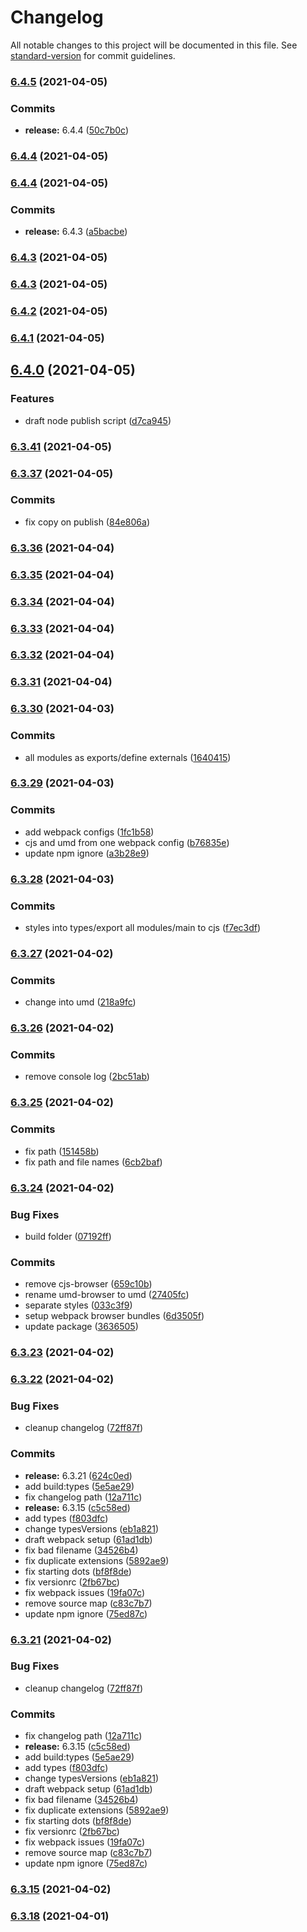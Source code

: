 # Changelog

All notable changes to this project will be documented in this file. See [standard-version](https://github.com/conventional-changelog/standard-version) for commit guidelines.

### [6.4.5](https://github.com/wheelroom/wheelroom/compare/@wheelroom/any@6.4.4...@wheelroom/any@6.4.5) (2021-04-05)


### Commits

* **release:** 6.4.4 ([50c7b0c](https://github.com/wheelroom/wheelroom/commit/50c7b0c2b4654949b5d67a9aa8d5ae7d1217a667))

### [6.4.4](https://github.com/wheelroom/wheelroom/compare/@wheelroom/any@6.4.4...@wheelroom/any@6.4.4) (2021-04-05)

### [6.4.4](https://github.com/wheelroom/wheelroom/compare/@wheelroom/any@6.4.3...@wheelroom/any@6.4.4) (2021-04-05)


### Commits

* **release:** 6.4.3 ([a5bacbe](https://github.com/wheelroom/wheelroom/commit/a5bacbed36a739011ff44163f656b1755f6e0cea))

### [6.4.3](https://github.com/wheelroom/wheelroom/compare/@wheelroom/any@6.4.3...@wheelroom/any@6.4.3) (2021-04-05)

### [6.4.3](https://github.com/wheelroom/wheelroom/compare/@wheelroom/any@6.4.2...@wheelroom/any@6.4.3) (2021-04-05)

### [6.4.2](https://github.com/wheelroom/wheelroom/compare/@wheelroom/any@6.4.1...@wheelroom/any@6.4.2) (2021-04-05)

### [6.4.1](https://github.com/wheelroom/wheelroom/compare/@wheelroom/any@6.4.0...@wheelroom/any@6.4.1) (2021-04-05)

## [6.4.0](https://github.com/wheelroom/wheelroom/compare/@wheelroom/any@6.3.41...@wheelroom/any@6.4.0) (2021-04-05)


### Features

* draft node publish script ([d7ca945](https://github.com/wheelroom/wheelroom/commit/d7ca9459dc3bae24b072b5425e61f8f0209b9ba5))

### [6.3.41](https://github.com/wheelroom/wheelroom/compare/@wheelroom/any@6.3.37...@wheelroom/any@6.3.41) (2021-04-05)

### [6.3.37](https://github.com/wheelroom/wheelroom/compare/@wheelroom/any@6.3.36...@wheelroom/any@6.3.37) (2021-04-05)


### Commits

* fix copy on publish ([84e806a](https://github.com/wheelroom/wheelroom/commit/84e806a66e80c44552832b2891164f169b8ab486))

### [6.3.36](https://github.com/wheelroom/wheelroom/compare/@wheelroom/any@6.3.35...@wheelroom/any@6.3.36) (2021-04-04)

### [6.3.35](https://github.com/wheelroom/wheelroom/compare/@wheelroom/any@6.3.34...@wheelroom/any@6.3.35) (2021-04-04)

### [6.3.34](https://github.com/wheelroom/wheelroom/compare/@wheelroom/any@6.3.33...@wheelroom/any@6.3.34) (2021-04-04)

### [6.3.33](https://github.com/wheelroom/wheelroom/compare/@wheelroom/any@6.3.32...@wheelroom/any@6.3.33) (2021-04-04)

### [6.3.32](https://github.com/wheelroom/wheelroom/compare/@wheelroom/any@6.3.31...@wheelroom/any@6.3.32) (2021-04-04)

### [6.3.31](https://github.com/wheelroom/wheelroom/compare/@wheelroom/any@6.3.30...@wheelroom/any@6.3.31) (2021-04-04)

### [6.3.30](https://github.com/wheelroom/wheelroom/compare/@wheelroom/any@6.3.29...@wheelroom/any@6.3.30) (2021-04-03)


### Commits

* all modules as exports/define externals ([1640415](https://github.com/wheelroom/wheelroom/commit/164041518320947e3375f111fc6ce64d9fcb80f3))

### [6.3.29](https://github.com/wheelroom/wheelroom/compare/@wheelroom/any@6.3.28...@wheelroom/any@6.3.29) (2021-04-03)


### Commits

* add webpack configs ([1fc1b58](https://github.com/wheelroom/wheelroom/commit/1fc1b58bfcd54fb31951a4f9603d6d6e081f2108))
* cjs and umd from one webpack config ([b76835e](https://github.com/wheelroom/wheelroom/commit/b76835eb80b536f6cfbd77e26707f3305964313d))
* update npm ignore ([a3b28e9](https://github.com/wheelroom/wheelroom/commit/a3b28e9030f70725e00729844f64224958e16f11))

### [6.3.28](https://github.com/wheelroom/wheelroom/compare/@wheelroom/any@6.3.27...@wheelroom/any@6.3.28) (2021-04-03)


### Commits

* styles into types/export all modules/main to cjs ([f7ec3df](https://github.com/wheelroom/wheelroom/commit/f7ec3df0d7b40dd1c3aaadd65744e06a7a7da139))

### [6.3.27](https://github.com/wheelroom/wheelroom/compare/@wheelroom/any@6.3.26...@wheelroom/any@6.3.27) (2021-04-02)


### Commits

* change into umd ([218a9fc](https://github.com/wheelroom/wheelroom/commit/218a9fc0d20d293ef9a1521fed34d1fa607c0be0))

### [6.3.26](https://github.com/wheelroom/wheelroom/compare/@wheelroom/any@6.3.25...@wheelroom/any@6.3.26) (2021-04-02)


### Commits

* remove console log ([2bc51ab](https://github.com/wheelroom/wheelroom/commit/2bc51ab7771bcbd72dce392bd02d2b39bd9cbe4d))

### [6.3.25](https://github.com/wheelroom/wheelroom/compare/@wheelroom/any@6.3.24...@wheelroom/any@6.3.25) (2021-04-02)


### Commits

* fix path ([151458b](https://github.com/wheelroom/wheelroom/commit/151458b09b953cad3845ad33bb67252bee648450))
* fix path and file names ([6cb2baf](https://github.com/wheelroom/wheelroom/commit/6cb2bafea7f9d43597d546e5c617f4c64fd0c408))

### [6.3.24](https://github.com/wheelroom/wheelroom/compare/@wheelroom/any@6.3.23...@wheelroom/any@6.3.24) (2021-04-02)


### Bug Fixes

* build folder ([07192ff](https://github.com/wheelroom/wheelroom/commit/07192ff64a6a78173cea6c162835958e5248068d))


### Commits

* remove cjs-browser ([659c10b](https://github.com/wheelroom/wheelroom/commit/659c10b888b13b8b56e52417beefab8a5297dc05))
* rename umd-browser to umd ([27405fc](https://github.com/wheelroom/wheelroom/commit/27405fc726181c41edbb0325f6aa0f2e327b3da4))
* separate styles ([033c3f9](https://github.com/wheelroom/wheelroom/commit/033c3f96ccf142f8837178bb17923c1812b95632))
* setup webpack browser bundles ([6d3505f](https://github.com/wheelroom/wheelroom/commit/6d3505f291c67f85bb3822b382070e0bb39abcd6))
* update package ([3636505](https://github.com/wheelroom/wheelroom/commit/3636505016028cb52ac2f260a0c5ddc02540db5f))

### [6.3.23](https://github.com/wheelroom/wheelroom/compare/@wheelroom/any@6.3.22...@wheelroom/any@6.3.23) (2021-04-02)

### [6.3.22](https://github.com/wheelroom/wheelroom/compare/@wheelroom/any@6.3.18...@wheelroom/any@6.3.22) (2021-04-02)


### Bug Fixes

* cleanup changelog ([72ff87f](https://github.com/wheelroom/wheelroom/commit/72ff87f62e6d115387d38863f145a09fda12cd54))


### Commits

* **release:** 6.3.21 ([624c0ed](https://github.com/wheelroom/wheelroom/commit/624c0ed3aa0f2c520bac9d6cd7e2fa195efa4aed))
* add build:types ([5e5ae29](https://github.com/wheelroom/wheelroom/commit/5e5ae29423f9d01671cd5d6b444704bb09abf354))
* fix changelog path ([12a711c](https://github.com/wheelroom/wheelroom/commit/12a711c8a05e752fd24847ddb2b86702449c9b46))
* **release:** 6.3.15 ([c5c58ed](https://github.com/wheelroom/wheelroom/commit/c5c58ed14f110113aa12261e9dbdbcf11278bd2c))
* add types ([f803dfc](https://github.com/wheelroom/wheelroom/commit/f803dfc8047286e45dc4ce2fc4b3481213f9b483))
* change typesVersions ([eb1a821](https://github.com/wheelroom/wheelroom/commit/eb1a8213bdf6e2a39cfcba40c02766d18cf8f6de))
* draft webpack setup ([61ad1db](https://github.com/wheelroom/wheelroom/commit/61ad1db1ea8a84974e19d68514d972e97a05867e))
* fix bad filename ([34526b4](https://github.com/wheelroom/wheelroom/commit/34526b47dbb3a5bffff2870a3309b309bdb86a49))
* fix duplicate extensions ([5892ae9](https://github.com/wheelroom/wheelroom/commit/5892ae9a6e1d6330868bc3ba22914a7acdcb2aab))
* fix starting dots ([bf8f8de](https://github.com/wheelroom/wheelroom/commit/bf8f8dee36b477ef727d828efacc0c1cd8af6ab4))
* fix versionrc ([2fb67bc](https://github.com/wheelroom/wheelroom/commit/2fb67bc72b0cf06f4f7cd58d248270a0a134b857))
* fix webpack issues ([19fa07c](https://github.com/wheelroom/wheelroom/commit/19fa07c3b594249e30d48fe98e1014a421a8a85d))
* remove source map ([c83c7b7](https://github.com/wheelroom/wheelroom/commit/c83c7b71cadd556dbef4bd185fb5731a9927e5b1))
* update npm ignore ([75ed87c](https://github.com/wheelroom/wheelroom/commit/75ed87c428c499d59ebf2dd844f4de8044cf4196))

### [6.3.21](https://github.com/wheelroom/wheelroom/compare/@wheelroom/any@6.3.18...@wheelroom/any@6.3.21) (2021-04-02)


### Bug Fixes

* cleanup changelog ([72ff87f](https://github.com/wheelroom/wheelroom/commit/72ff87f62e6d115387d38863f145a09fda12cd54))


### Commits

* fix changelog path ([12a711c](https://github.com/wheelroom/wheelroom/commit/12a711c8a05e752fd24847ddb2b86702449c9b46))
* **release:** 6.3.15 ([c5c58ed](https://github.com/wheelroom/wheelroom/commit/c5c58ed14f110113aa12261e9dbdbcf11278bd2c))
* add build:types ([5e5ae29](https://github.com/wheelroom/wheelroom/commit/5e5ae29423f9d01671cd5d6b444704bb09abf354))
* add types ([f803dfc](https://github.com/wheelroom/wheelroom/commit/f803dfc8047286e45dc4ce2fc4b3481213f9b483))
* change typesVersions ([eb1a821](https://github.com/wheelroom/wheelroom/commit/eb1a8213bdf6e2a39cfcba40c02766d18cf8f6de))
* draft webpack setup ([61ad1db](https://github.com/wheelroom/wheelroom/commit/61ad1db1ea8a84974e19d68514d972e97a05867e))
* fix bad filename ([34526b4](https://github.com/wheelroom/wheelroom/commit/34526b47dbb3a5bffff2870a3309b309bdb86a49))
* fix duplicate extensions ([5892ae9](https://github.com/wheelroom/wheelroom/commit/5892ae9a6e1d6330868bc3ba22914a7acdcb2aab))
* fix starting dots ([bf8f8de](https://github.com/wheelroom/wheelroom/commit/bf8f8dee36b477ef727d828efacc0c1cd8af6ab4))
* fix versionrc ([2fb67bc](https://github.com/wheelroom/wheelroom/commit/2fb67bc72b0cf06f4f7cd58d248270a0a134b857))
* fix webpack issues ([19fa07c](https://github.com/wheelroom/wheelroom/commit/19fa07c3b594249e30d48fe98e1014a421a8a85d))
* remove source map ([c83c7b7](https://github.com/wheelroom/wheelroom/commit/c83c7b71cadd556dbef4bd185fb5731a9927e5b1))
* update npm ignore ([75ed87c](https://github.com/wheelroom/wheelroom/commit/75ed87c428c499d59ebf2dd844f4de8044cf4196))

### [6.3.15](https://github.com/wheelroom/wheelroom/compare/@wheelroom/any@6.3.18...@wheelroom/any@6.3.15) (2021-04-02)

### [6.3.18](https://github.com/wheelroom/wheelroom/compare/@wheelroom/any@6.3.17...@wheelroom/any@6.3.18) (2021-04-01)
